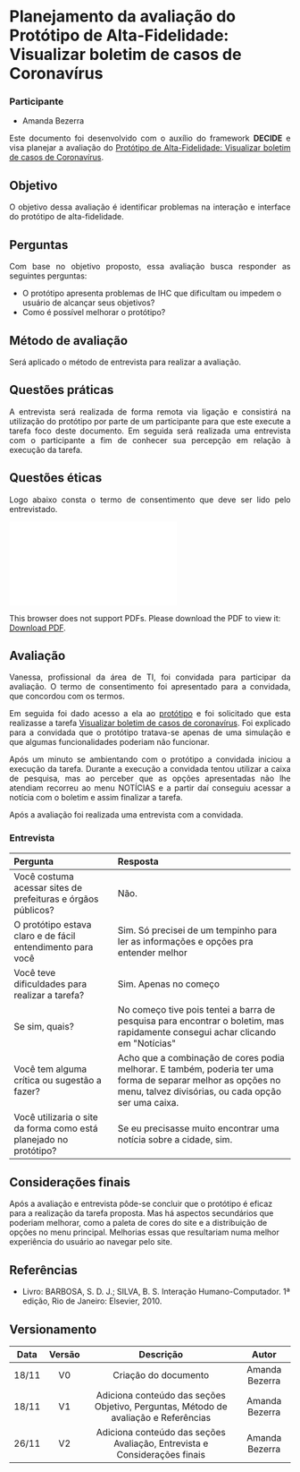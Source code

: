 # Planejamento da avaliação do Protótipo de Alta-Fidelidade: Visualizar boletim de casos de Coronavírus

### Participante
- Amanda Bezerra

<p align="justify">
Este documento foi desenvolvido com o auxílio do framework <b>DECIDE</b> e visa planejar a avaliação do <a href="https://interacao-humano-computador.github.io/2020.1-Prefeiturade-Aguas-Lindas-de-Goias/prototipo_alta_fidelidade/prototipo5/">Protótipo de Alta-Fidelidade: Visualizar boletim de casos de Coronavírus</a>.
</p>

## Objetivo

<p align="justify">
O objetivo dessa avaliação é identificar problemas na interação e interface do protótipo de alta-fidelidade.
</p>

## Perguntas

<p align="justify">
Com base no objetivo proposto, essa avaliação busca responder as seguintes perguntas:

<ul>
  <li>
    O protótipo apresenta problemas de IHC que dificultam ou impedem o usuário de alcançar seus objetivos?
  </li>
  <li>
    Como é possível melhorar o protótipo?
  </li>
</ul>

</p>


##  Método de avaliação

<p align="justify">
Será aplicado o método de entrevista para realizar a avaliação.
</p>

##  Questões práticas

<p align="justify">
A entrevista será realizada de forma remota via ligação e consistirá na utilização do protótipo por parte de um participante para que este execute a tarefa foco deste documento. Em seguida será realizada uma entrevista com o participante a fim de conhecer sua percepção em relação à execução da tarefa.
</p>

##  Questões éticas

<p align="justify">
Logo abaixo consta o termo de consentimento que deve ser lido pelo entrevistado.
</p>

<object data="../../imagens/TERMO_DE_CONSENTIMENTO_prot_alta.pdf" type="application/pdf" width="700px" height="500px">
<embed src="../../imagens/TERMO_DE_CONSENTIMENTO_prot_alta.pdf">
        <p>This browser does not support PDFs. Please download the PDF to view it: <a href="../../imagens/TERMO_DE_CONSENTIMENTO_prot_alta.pdf">Download PDF</a>.</p>
    </embed>
</object>

## Avaliação

<p align="justify">
Vanessa, profissional da área de TI, foi convidada para participar da avaliação. O termo de consentimento foi apresentado para a convidada, que concordou com os termos.
</p>
<p align="justify">
Em seguida foi dado acesso a ela ao  <a href="https://www.figma.com/proto/8i5H3SiRpK8UzMh91aa6Ww/IHC---6a-entrega?node-id=4%3A0" >protótipo</a> e foi solicitado que esta realizasse a tarefa <a href="https://interacao-humano-computador.github.io/2020.1-Prefeiturade-Aguas-Lindas-de-Goias/analise_tarefas/CMN_GOMS/#visualizar-boletim-de-casos-de-coronavirus-de-um-dia-especificoo" >Visualizar boletim de casos de coronavírus</a>.
Foi explicado para a convidada que o protótipo tratava-se apenas de uma simulação e que algumas funcionalidades poderiam não funcionar.
</p>
<p align="justify">
Após um minuto se ambientando com o protótipo a convidada iniciou a execução da tarefa. Durante a execução a convidada tentou utilizar a caixa de pesquisa, mas ao perceber que as opções apresentadas não lhe atendiam recorreu ao menu NOTÍCIAS e a partir daí conseguiu acessar a notícia com o boletim e assim finalizar a tarefa.
</p>

<p align="justify">Após a avaliação foi realizada uma entrevista com a convidada.</p>

### Entrevista

| Pergunta                                                          | Resposta                                                                                                                                                            |
|:------------------------------------------------------------------|:--------------------------------------------------------------------------------------------------------------------------------------------------------------------|
| Você costuma acessar sites de prefeituras e órgãos públicos?      | Não.                                                                                                                                                                |
| O protótipo estava claro e de fácil entendimento para você        | Sim. Só precisei de um tempinho para ler as informações e opções pra entender melhor                                                                                |
| Você teve dificuldades para realizar a tarefa?                    | Sim. Apenas no começo                                                                                                                                               |
| Se sim, quais?                                                    | No começo tive pois tentei a barra de pesquisa para encontrar o boletim, mas rapidamente consegui achar clicando em "Notícias"                                      |
| Você tem alguma crítica ou sugestão a fazer?                      | Acho que a combinação de cores podia melhorar. E também, poderia ter uma forma de separar melhor as opções no menu, talvez divisórias, ou cada opção ser uma caixa. |
| Você utilizaria o site da forma como está planejado no protótipo? | Se eu precisasse muito encontrar uma notícia sobre a cidade, sim.                                                                                                   |

## Considerações finais

Após a avaliação e entrevista pôde-se concluir que o protótipo é eficaz para a realização da tarefa proposta. Mas há aspectos secundários que poderiam melhorar, como a paleta de cores do site e a distribuição de opções no menu principal. Melhorias essas que resultariam numa melhor experiência do usuário ao navegar pelo site.
## Referências
- Livro: BARBOSA, S. D. J.; SILVA, B. S. Interação Humano-Computador. 1ª edição, Rio de Janeiro: Elsevier, 2010.


## Versionamento

| Data  | Versão |                                      Descrição                                      |     Autor      |
|:-----:|:------:|:-----------------------------------------------------------------------------------:|:--------------:|
| 18/11 |   V0   |                                Criação do documento                                 | Amanda Bezerra |
| 18/11 |   V1   | Adiciona conteúdo das seções Objetivo, Perguntas, Método de avaliação e Referências | Amanda Bezerra |
| 26/11 |   V2   |      Adiciona conteúdo das seções Avaliação, Entrevista e Considerações finais      | Amanda Bezerra |
